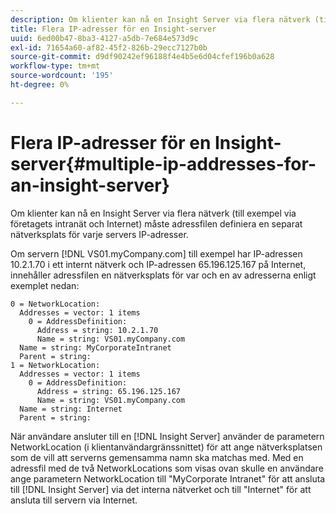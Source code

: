 ```yaml
---
description: Om klienter kan nå en Insight Server via flera nätverk (till exempel via företagets intranät och Internet) måste adressfilen definiera en separat nätverksplats för varje servers IP-adresser.
title: Flera IP-adresser för en Insight-server
uuid: 6ed00b47-8ba3-4127-a5db-7e684e573d9c
exl-id: 71654a60-af82-45f2-826b-29ecc7127b0b
source-git-commit: d9df90242ef96188f4e4b5e6d04cfef196b0a628
workflow-type: tm+mt
source-wordcount: '195'
ht-degree: 0%

---
```


# Flera IP-adresser för en Insight-server{#multiple-ip-addresses-for-an-insight-server}

Om klienter kan nå en Insight Server via flera nätverk (till exempel via företagets intranät och Internet) måste adressfilen definiera en separat nätverksplats för varje servers IP-adresser.

Om servern [!DNL VS01.myCompany.com] till exempel har IP-adressen 10.2.1.70 i ett internt nätverk och IP-adressen 65.196.125.167 på Internet, innehåller adressfilen en nätverksplats för var och en av adresserna enligt exemplet nedan:

```
0 = NetworkLocation: 
  Addresses = vector: 1 items
    0 = AddressDefinition: 
      Address = string: 10.2.1.70
      Name = string: VS01.myCompany.com
  Name = string: MyCorporateIntranet
  Parent = string: 
1 = NetworkLocation: 
  Addresses = vector: 1 items
    0 = AddressDefinition: 
      Address = string: 65.196.125.167
      Name = string: VS01.myCompany.com
  Name = string: Internet
  Parent = string:
```

När användare ansluter till en [!DNL Insight Server] använder de parametern NetworkLocation (i klientanvändargränssnittet) för att ange nätverksplatsen som de vill att serverns gemensamma namn ska matchas med. Med en adressfil med de två NetworkLocations som visas ovan skulle en användare ange parametern NetworkLocation till &quot;MyCorporate Intranet&quot; för att ansluta till [!DNL Insight Server] via det interna nätverket och till &quot;Internet&quot; för att ansluta till servern via Internet.
